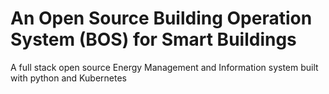 # An Open Source Building Operation System (BOS) for Smart Buildings
A full stack open source Energy Management and Information system built with python and Kubernetes
